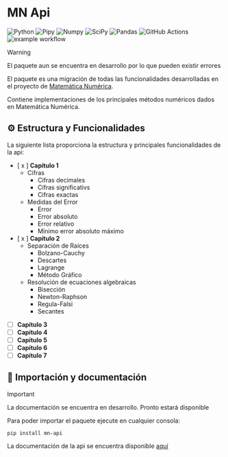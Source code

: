 # MN Api

![Python](https://img.shields.io/badge/python-3670A0?style=for-the-badge&logo=python&logoColor=ffdd54)
![Pipy](https://img.shields.io/badge/pypi-3775A9?style=for-the-badge&logo=pypi&logoColor=white)
![Numpy](https://img.shields.io/badge/Numpy-777BB4?style=for-the-badge&logo=numpy&logoColor=white)
![SciPy](https://img.shields.io/badge/SciPy-%230C55A5.svg?style=for-the-badge&logo=scipy&logoColor=%white)
![Pandas](https://img.shields.io/badge/pandas-%23150458.svg?style=for-the-badge&logo=pandas&logoColor=white)
![GitHub Actions](https://img.shields.io/badge/github%20actions-%232671E5.svg?style=for-the-badge&logo=githubactions&logoColor=white)
![example workflow](https://github.com/EduardoProfe666/mn-api/actions/workflows/pypy.yml/badge.svg)

> [!WARNING]
> El paquete aun se encuentra en desarrollo por lo que pueden existir errores

El paquete es una migración de todas las funcionalidades
desarrolladas en el proyecto
de [Matemática Numérica](https://github.com/EduardoProfe666/Matematica-Numerica-Google-Colab/).

Contiene implementaciones de los principales métodos numéricos dados
en Matemática Numérica.

## ⚙️ Estructura y Funcionalidades

La siguiente lista proporciona la estructura y principales
funcionalidades de la api:

- [ x ] **Capítulo 1**
    - Cifras
        - Cifras decimales
        - Cifras significativs
        - Cifras exactas
    - Medidas del Error
        - Error
        - Error absoluto
        - Error relativo
        - Mínimo error absoluto máximo
- [ x ] **Capítulo 2**
    - Separación de Raíces
        - Bolzano-Cauchy
        - Descartes
        - Lagrange
        - Método Gráfico
    - Resolución de ecuaciones algebraicas
        - Bisección
        - Newton-Raphson
        - Regula-Falsi
        - Secantes
- [ ] **Capítulo 3**
- [ ] **Capítulo 4**
- [ ] **Capítulo 5**
- [ ] **Capítulo 6**
- [ ] **Capítulo 7** 

## 📄 Importación y documentación
> [!IMPORTANT]
> La documentación se encuentra en desarrollo. Pronto estará disponible

Para poder importar el paquete ejecute en cualquier consola:
```shell
pip install mn-api
```

La documentación de la api se encuentra disponible [aquí](https://github.com/EduardoProfe666/mn-api-docs)